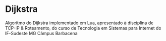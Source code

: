 Dijkstra
========

Algoritmo do Dijkstra implementado em Lua, apresentado à disciplina de TCP-IP &amp; Roteamento, do curso de Tecnologia em Sistemas para Internet do IF-Sudeste MG Câmpus Barbacena

